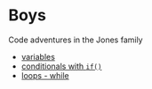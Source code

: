 # Boys

Code adventures in the Jones family

* [variables](/variables.js)
* [conditionals with `if()`](/conditionals_if.js)
* [loops - while](/loops_while.js)